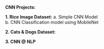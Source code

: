 **CNN Projects:**

**1. Rice Image Dataset:**
   a. Simple CNN Model	
   b. CNN Classification model using MobileNet	
   
**2. Cats & Dogs Dataset:**


  **3. CNN @ NLP**
